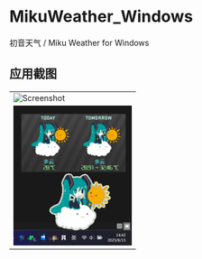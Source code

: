 # MikuWeather_Windows
初音天气 / Miku Weather for Windows

## 应用截图

|   |
| ---- |
| ![Screenshot](./Screenshot.png) |
| ![Screenshot2](./Screenshot2.png) |

